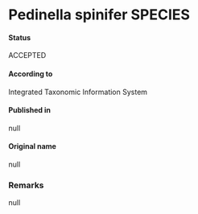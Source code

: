 Pedinella spinifer SPECIES
=======

#### Status
ACCEPTED

#### According to
Integrated Taxonomic Information System

#### Published in
null

#### Original name
null

### Remarks
null